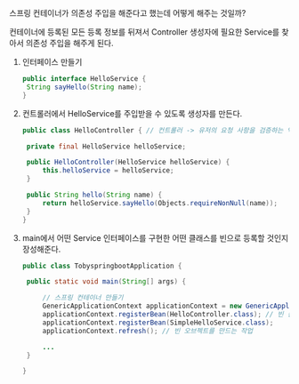 스프링 컨테이너가 의존성 주입을 해준다고 했는데 어떻게 해주는 것일까?

컨테이너에 등록된 모든 등록 정보를 뒤져서 Controller 생성자에 필요한 Service를 찾아서 의존성 주입을 해주게 된다.

1. 인터페이스 만들기

   ```java
   public interface HelloService {
   	String sayHello(String name);
   }

   ```

2. 컨트롤러에서 HelloService를 주입받을 수 있도록 생성자를 만든다.

   ```java
   public class HelloController { // 컨트롤러 -> 유저의 요청 사항을 검증하는 역할

   	private final HelloService helloService;

   	public HelloController(HelloService helloService) {
   		this.helloService = helloService;
   	}

   	public String hello(String name) {
   		return helloService.sayHello(Objects.requireNonNull(name));
   	}
   }
   ```

3. main에서 어떤 Service 인터페이스를 구현한 어떤 클래스를 빈으로 등록할 것인지 장성해준다.

   ```java
   public class TobyspringbootApplication {

   	public static void main(String[] args) {

   		// 스프링 컨테이너 만들기
   		GenericApplicationContext applicationContext = new GenericApplicationContext();
   		applicationContext.registerBean(HelloController.class); // 빈 등록
   		applicationContext.registerBean(SimpleHelloService.class);
   		applicationContext.refresh(); // 빈 오브젝트를 만드는 작업

   		...
   	}

   }
   ```
